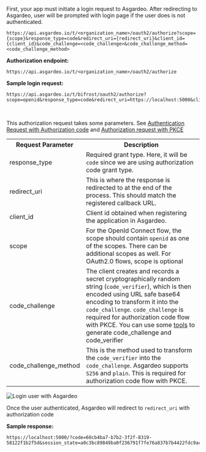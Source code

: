 
First, your app must initiate a login request to Asgardeo. After redirecting to Asgardeo, user will be prompted with login page if the user does is not authenticated.
```  
https://api.asgardeo.io/t/<organization_name>/oauth2/authorize?scope={scope}&response_type=code&redirect_uri={redirect_uri}&client_id={client_id}&code_challenge=<code_challenge>&code_challenge_method=<code_challenge_method>
```

**Authorization endpoint:**

```
https://api.asgardeo.io/t/<organization_name>/oauth2/authorize
```

**Sample login request:**

```  
https://api.asgardeo.io/t/bifrost/oauth2/authorize?scope=openid&response_type=code&redirect_uri=https://localhost:5000&client_id=fv_LScHaB83PN4VPX1cHufphtHQa&code_challenge_method=S256&code_challenge=IMbNq8j9HZBlbLuZ4nHcYOv1ZkRF5TVNAfVIGyeUsi0
```

<br>

This authorization request takes some parameters. See [Authentication Request with  Authorization code](https://openid.net/specs/openid-connect-core-1_0.html#AuthRequest) and [Authorization request with PKCE](https://datatracker.ietf.org/doc/html/rfc7636#page-9)
<br>

<table>
  <tr>
    <th>Request Parameter</th>
    <th>Description</th> 
  </tr>
  <tr>
    <td>response_type<Badge text="Required" type="mandatory"/></td>
    <td>Required grant type. Here, it will be <code>code</code> since we are using authorization code grant type.</td>
  </tr>
  <tr>
    <td>redirect_uri<Badge text="Required" type="mandatory"/></td>
    <td>This is where the response is redirected to at the end of the process. This should match the registered callback URL.</td>
  </tr>
  <tr>
    <td>client_id<Badge text="Required" type="mandatory"/></td>
    <td>Client id obtained when registering the application in Asgardeo.</td>
  </tr>
  <tr>
    <td>scope<Badge text="Required" type="mandatory"/></td>
    <td>For the OpenId Connect flow, the scope should contain <code>openid</code> as one of the scopes. There can be additional scopes as well. For OAuth2.0 flows, scope is optional</td>
  </tr>
  <tr>
    <td>code_challenge<Badge text="Required" type="mandatory"/></td>
    <td>The client creates and records a secret cryptographically random string (<code>code_verifier</code>), which is then encoded using URL safe base64 encoding to transform it into the <code>code_challenge</code>. <code>code_challenge</code> is required for authorization code flow with PKCE.  
    You can use some <a href="https://tonyxu-io.github.io/pkce-generator/">tools</a> to generate code_challenge and code_verifier</td>
  </tr>
  <tr>
    <td>code_challenge_method<Badge text="Required" type="mandatory"/></td>
    <td>This is the method used to transform the <code>code_verifier</code> into the <code>code_challenge</code>. Asgardeo supports <code>S256</code> and <code>plain</code>. This is required for authorization code flow with PKCE.</td>
  </tr>
</table>

  <img :src="$withBase('/assets/img/guides/applications/login-page.png')" alt="Login user with Asgardeo">

Once the user authenticated, Asgardeo will redirect to `redirect_uri` with authorization code


**Sample response:**

```
https://localhost:5000/?code=60cb4ba7-b7b2-3f2f-8319-58122f1b2f5d&session_state=a0c3bc89849ba0f236791f7fe76a837b7b4422fdc9aca16db394d19a28724a29.wQc7eSHSRrGNfECJRMhSAw
```

<br>
